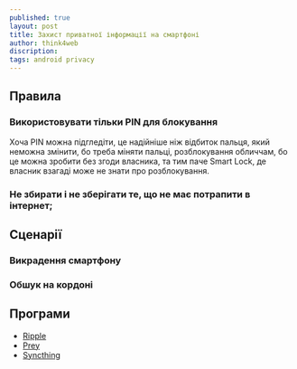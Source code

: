 ```yaml
---
published: true
layout: post
title: Захист приватної інформації на смартфоні
author: think4web
discription:
tags: android privacy
---
```


## Правила

### Використовувати тільки PIN для блокування

Хоча PIN можна підгледіти, це надійніше ніж відбиток пальця, який неможна змінити, бо треба міняти пальці, розблокування обличчам, бо це можна зробити без згоди власника, та тим паче Smart Lock, де власник взагаді може не знати про розблокування.

### Не збирати і не зберігати те, що не має потрапити в інтернет;

## Сценарії

### Викрадення смартфону

### Обшук на кордоні

## Програми

- [Ripple](/Ripple/)
- [Prey](/Prey/)
- [Syncthing](/Syncthing/)


